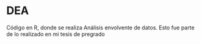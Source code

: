 # DEA
Código en R, donde se realiza Análisis envolvente de datos. Esto fue parte de lo realizado en mi tesis de pregrado

